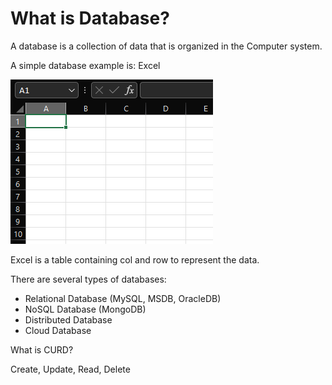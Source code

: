 # What is Database?

A database is a collection of data that is organized in the Computer system.



A simple database example is: Excel&#x20;

![](<../.gitbook/assets/image (2).png>)

Excel is a table containing col and row to represent the data.&#x20;



There are several types of databases:

* Relational Database (MySQL, MSDB, OracleDB)
* NoSQL Database (MongoDB)
* Distributed Database
* Cloud Database



What is CURD?

Create, Update, Read, Delete
